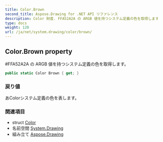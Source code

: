 ```yaml
---
title: Color.Brown
second_title: Aspose.Drawing for .NET API リファレンス
description: Color 財産. FFA52A2A の ARGB 値を持つシステム定義の色を取得します
type: docs
weight: 120
url: /ja/net/system.drawing/color/brown/
---
```

## Color.Brown property

#FFA52A2A の ARGB 値を持つシステム定義の色を取得します。

```csharp
public static Color Brown { get; }
```

### 戻り値

あColorシステム定義の色を表します。

### 関連項目

* struct [Color](../)
* 名前空間 [System.Drawing](../../color/)
* 組み立て [Aspose.Drawing](../../../)


